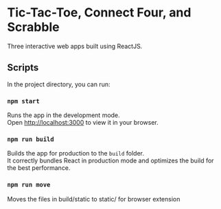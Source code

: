 # Tic-Tac-Toe, Connect Four, and Scrabble 

Three interactive web apps built using ReactJS.

## Scripts

In the project directory, you can run:

### `npm start`

Runs the app in the development mode.\
Open [http://localhost:3000](http://localhost:3000) to view it in your browser.

### `npm run build`

Builds the app for production to the `build` folder.\
It correctly bundles React in production mode and optimizes the build for the best performance.

### `npm run move`

Moves the files in build/static to static/ for browser extension

